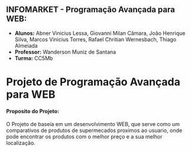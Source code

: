 ## INFOMARKET - Programação Avançada para WEB:
- **Alunos:** Abner Vinicius Lessa, Giovanni Milan Câmara, João Henrique Silva, Marcos Vinicius Torres, Rafael Chritian Wernesbach, Thiago Almeiada
- **Professor:** Wanderson Muniz de Santana
- **Turma:** CC5Mb

# Projeto de Programação Avançada para WEB

#### Proposito do Projeto:
O Projeto de baseia em um desenvolvimento WEB, que serve como um comparativos de produtos de supermecados proximos ao usuario, onde pode encontrar os produtos com o melhor preço e a sua melhor localização.

